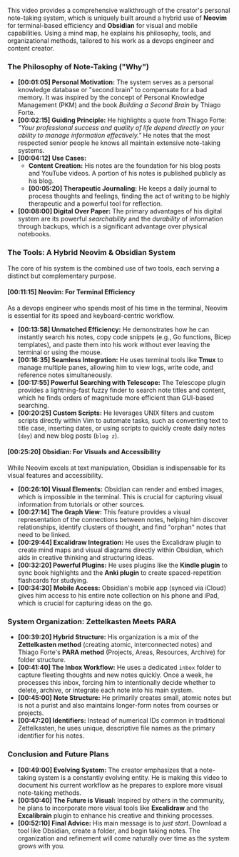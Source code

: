 This video provides a comprehensive walkthrough of the creator's personal note-taking system, which is uniquely built around a hybrid use of **Neovim** for terminal-based efficiency and **Obsidian** for visual and mobile capabilities. Using a mind map, he explains his philosophy, tools, and organizational methods, tailored to his work as a devops engineer and content creator.

### The Philosophy of Note-Taking ("Why")

- **[00:01:05] Personal Motivation:** The system serves as a personal knowledge database or "second brain" to compensate for a bad memory. It was inspired by the concept of Personal Knowledge Management (PKM) and the book *Building a Second Brain* by Thiago Forte.
- **[00:02:15] Guiding Principle:** He highlights a quote from Thiago Forte: *"Your professional success and quality of life depend directly on your ability to manage information effectively."* He notes that the most respected senior people he knows all maintain extensive note-taking systems.
- **[00:04:12] Use Cases:**
    - **Content Creation:** His notes are the foundation for his blog posts and YouTube videos. A portion of his notes is published publicly as his blog.
    - **[00:05:20] Therapeutic Journaling:** He keeps a daily journal to process thoughts and feelings, finding the act of writing to be highly therapeutic and a powerful tool for reflection.
- **[00:08:00] Digital Over Paper:** The primary advantages of his digital system are its powerful *searchability* and the *durability* of information through backups, which is a significant advantage over physical notebooks.

### The Tools: A Hybrid Neovim & Obsidian System

The core of his system is the combined use of two tools, each serving a distinct but complementary purpose.

#### **[00:11:15] Neovim: For Terminal Efficiency**

As a devops engineer who spends most of his time in the terminal, Neovim is essential for its speed and keyboard-centric workflow.
- **[00:13:58] Unmatched Efficiency:** He demonstrates how he can instantly search his notes, copy code snippets (e.g., Go functions, Bicep templates), and paste them into his work without ever leaving the terminal or using the mouse.
- **[00:16:35] Seamless Integration:** He uses terminal tools like **Tmux** to manage multiple panes, allowing him to view logs, write code, and reference notes simultaneously.
- **[00:17:55] Powerful Searching with Telescope:** The Telescope plugin provides a lightning-fast fuzzy finder to search note titles and content, which he finds orders of magnitude more efficient than GUI-based searching.
- **[00:20:25] Custom Scripts:** He leverages UNIX filters and custom scripts directly within Vim to automate tasks, such as converting text to title case, inserting dates, or using scripts to quickly create daily notes (`day`) and new blog posts (`blog z`).

#### **[00:25:20] Obsidian: For Visuals and Accessibility**

While Neovim excels at text manipulation, Obsidian is indispensable for its visual features and accessibility.
- **[00:26:10] Visual Elements:** Obsidian can render and embed images, which is impossible in the terminal. This is crucial for capturing visual information from tutorials or other sources.
- **[00:27:14] The Graph View:** This feature provides a visual representation of the connections between notes, helping him discover relationships, identify clusters of thought, and find "orphan" notes that need to be linked.
- **[00:29:44] Excalidraw Integration:** He uses the Excalidraw plugin to create mind maps and visual diagrams directly within Obsidian, which aids in creative thinking and structuring ideas.
- **[00:32:20] Powerful Plugins:** He uses plugins like the **Kindle plugin** to sync book highlights and the **Anki plugin** to create spaced-repetition flashcards for studying.
- **[00:34:30] Mobile Access:** Obsidian's mobile app (synced via iCloud) gives him access to his entire note collection on his phone and iPad, which is crucial for capturing ideas on the go.

### System Organization: Zettelkasten Meets PARA

- **[00:39:20] Hybrid Structure:** His organization is a mix of the **Zettelkasten method** (creating atomic, interconnected notes) and Thiago Forte's **PARA method** (Projects, Areas, Resources, Archive) for folder structure.
- **[00:41:40] The Inbox Workflow:** He uses a dedicated `inbox` folder to capture fleeting thoughts and new notes quickly. Once a week, he processes this inbox, forcing him to intentionally decide whether to delete, archive, or integrate each note into his main system.
- **[00:45:00] Note Structure:** He primarily creates small, atomic notes but is not a purist and also maintains longer-form notes from courses or projects.
- **[00:47:20] Identifiers:** Instead of numerical IDs common in traditional Zettelkasten, he uses unique, descriptive file names as the primary identifier for his notes.

### Conclusion and Future Plans

- **[00:49:00] Evolving System:** The creator emphasizes that a note-taking system is a constantly evolving entity. He is making this video to document his current workflow as he prepares to explore more visual note-taking methods.
- **[00:50:40] The Future is Visual:** Inspired by others in the community, he plans to incorporate more visual tools like **Excalidraw** and the **Excalibrain** plugin to enhance his creative and thinking processes.
- **[00:52:10] Final Advice:** His main message is to *just start*. Download a tool like Obsidian, create a folder, and begin taking notes. The organization and refinement will come naturally over time as the system grows with you.
